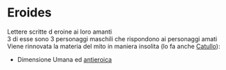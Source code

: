 # Eroides
Lettere scritte d eroine ai loro amanti  
3 di esse sono 3 personaggi maschili che rispondono ai personaggi amati  
Viene rinnovata la materia del mito in maniera insolita (lo fa anche [Catullo](Catullo)):  
- Dimensione Umana ed [antieroica](Antieroe)
